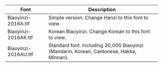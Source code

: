 | Font | Description |
| ------------- | ------------- |
| Biaoyinzi-2016A.ttf | Simple version. Change Hanzi to this font to view. |
| Biaoyinzi-2016AK.ttf | Korean Biaoyinzi. Change Korean to this font to view. |
| Biaoyinzi-2016AU.ttf | Standard font. Including 30,000 Biaoyinzi (Mandarin, Korean, Cantonese, Hakka, Minnan). |
